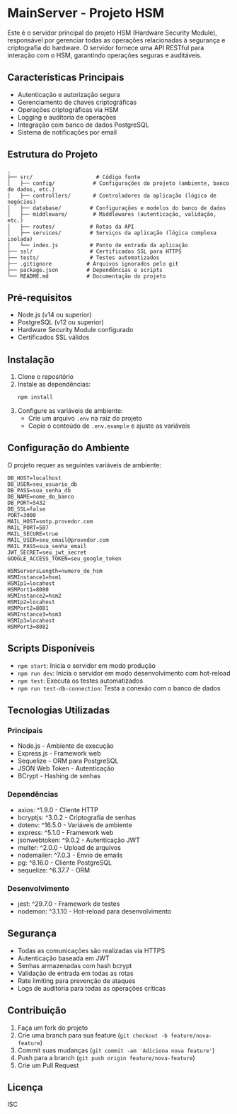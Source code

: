 # MainServer - Projeto HSM

Este é o servidor principal do projeto HSM (Hardware Security Module), responsável por gerenciar todas as operações relacionadas à segurança e criptografia do hardware. O servidor fornece uma API RESTful para interação com o HSM, garantindo operações seguras e auditáveis.

## Características Principais

- Autenticação e autorização segura
- Gerenciamento de chaves criptográficas
- Operações criptográficas via HSM
- Logging e auditoria de operações
- Integração com banco de dados PostgreSQL
- Sistema de notificações por email

## Estrutura do Projeto

```
.
├── src/                    # Código fonte
│   ├── config/            # Configurações do projeto (ambiente, banco de dados, etc.)
│   ├── controllers/       # Controladores da aplicação (lógica de negócios)
│   ├── database/         # Configurações e modelos do banco de dados
│   ├── middleware/        # Middlewares (autenticação, validação, etc.)
│   ├── routes/           # Rotas da API
│   ├── services/         # Serviços da aplicação (lógica complexa isolada)
│   └── index.js          # Ponto de entrada da aplicação
├── ssl/                  # Certificados SSL para HTTPS
├── tests/                # Testes automatizados
├── .gitignore           # Arquivos ignorados pelo git
├── package.json         # Dependências e scripts
└── README.md            # Documentação do projeto
```

## Pré-requisitos

- Node.js (v14 ou superior)
- PostgreSQL (v12 ou superior)
- Hardware Security Module configurado
- Certificados SSL válidos

## Instalação

1. Clone o repositório
2. Instale as dependências:
   ```bash
   npm install
   ```
3. Configure as variáveis de ambiente:
   - Crie um arquivo `.env` na raiz do projeto
   - Copie o conteúdo de `.env.example` e ajuste as variáveis

## Configuração do Ambiente

O projeto requer as seguintes variáveis de ambiente:

```env
DB_HOST=localhost
DB_USER=seu_usuario_db
DB_PASS=sua_senha_db
DB_NAME=nome_do_banco
DB_PORT=5432
DB_SSL=false
PORT=3000
MAIL_HOST=smtp.provedor.com
MAIL_PORT=587
MAIL_SECURE=true
MAIL_USER=seu_email@provedor.com
MAIL_PASS=sua_senha_email
JWT_SECRET=seu_jwt_secret
GOOGLE_ACCESS_TOKEN=seu_google_token

HSMServersLength=numero_de_hsm
HSMInstance1=hsm1
HSMIp1=locahost
HSMPort1=8080
HSMInstance2=hsm2 
HSMIp2=locahost
HSMPort2=8081
HSMInstance3=hsm3
HSMIp3=locahost
HSMPort3=8082
```

## Scripts Disponíveis

- `npm start`: Inicia o servidor em modo produção
- `npm run dev`: Inicia o servidor em modo desenvolvimento com hot-reload
- `npm test`: Executa os testes automatizados
- `npm run test-db-connection`: Testa a conexão com o banco de dados

## Tecnologias Utilizadas

### Principais
- Node.js - Ambiente de execução
- Express.js - Framework web
- Sequelize - ORM para PostgreSQL
- JSON Web Token - Autenticação
- BCrypt - Hashing de senhas

### Dependências
- axios: ^1.9.0 - Cliente HTTP
- bcryptjs: ^3.0.2 - Criptografia de senhas
- dotenv: ^16.5.0 - Variáveis de ambiente
- express: ^5.1.0 - Framework web
- jsonwebtoken: ^9.0.2 - Autenticação JWT
- multer: ^2.0.0 - Upload de arquivos
- nodemailer: ^7.0.3 - Envio de emails
- pg: ^8.16.0 - Cliente PostgreSQL
- sequelize: ^6.37.7 - ORM

### Desenvolvimento
- jest: ^29.7.0 - Framework de testes
- nodemon: ^3.1.10 - Hot-reload para desenvolvimento

## Segurança

- Todas as comunicações são realizadas via HTTPS
- Autenticação baseada em JWT
- Senhas armazenadas com hash bcrypt
- Validação de entrada em todas as rotas
- Rate limiting para prevenção de ataques
- Logs de auditoria para todas as operações críticas

## Contribuição

1. Faça um fork do projeto
2. Crie uma branch para sua feature (`git checkout -b feature/nova-feature`)
3. Commit suas mudanças (`git commit -am 'Adiciona nova feature'`)
4. Push para a branch (`git push origin feature/nova-feature`)
5. Crie um Pull Request

## Licença

ISC 